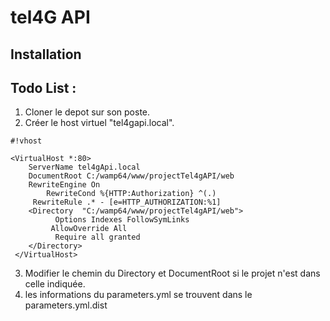 # tel4G API #
## Installation ##

Todo List :
-------

1. Cloner le depot sur son poste.
2. Créer le host virtuel "tel4gapi.local".

```
#!vhost

<VirtualHost *:80>
  	ServerName tel4gApi.local
 	DocumentRoot C:/wamp64/www/projectTel4gAPI/web
 	RewriteEngine On 
        RewriteCond %{HTTP:Authorization} ^(.)
     RewriteRule .* - [e=HTTP_AUTHORIZATION:%1]
 	<Directory  "C:/wamp64/www/projectTel4gAPI/web">
          Options Indexes FollowSymLinks
         AllowOverride All
          Require all granted
 	</Directory>
 </VirtualHost>
```

3. Modifier le chemin du  Directory et DocumentRoot si le projet n'est dans celle indiquée.
4. les informations du parameters.yml se trouvent dans le parameters.yml.dist